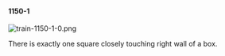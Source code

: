 #### 1150-1
![train-1150-1-0.png](https://github.com/lil-lab/nlvr/raw/master/nlvr/train/images/59/train-1150-1-0.png "train-1150-1-0.png")

There is exactly one square closely touching right wall of a box.